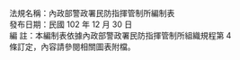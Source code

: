 法規名稱：內政部警政署民防指揮管制所編制表  
發布日期：民國 102 年 12 月 30 日  
編 註：本編制表依據內政部警政署民防指揮管制所組織規程第 4  
條訂定，內容請參閱相關圖表附檔。  



